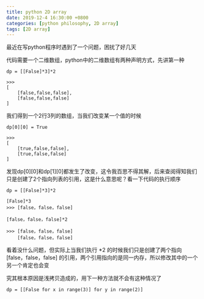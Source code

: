 ```yaml
---
title: python 2D array
date: 2019-12-4 16:30:00 +0800
categories: [python philosophy, 2D array]
tags: [2D array]
---
```


最近在写python程序时遇到了一个问题，困扰了好几天

代码需要一个二维数组，python中的二维数组有两种声明方式，先讲第一种
```
dp = [[False]*3]*2

>>> 
[
    [false,false,false],
    [false,false,false]
]
```
我们得到一个2行3列的数组，当我们改变某一个值的时候
```
dp[0][0] = True

>>>
[
    [true,false,false],
    [true,false,false]
]
```
发现dp[0][0]和dp[1][0]都发生了改变，这令我百思不得其解，后来查阅得知我们只是创建了2个指向列表的引用，这是什么意思呢？看一下代码的执行顺序

```
dp = [[False]*3]*2

[False]*3
>>> [false，false，false]

[false，false，false]*2

>>> [false，false，false]
    [false，false，false]

```
看着没什么问题，但实际上当我们执行 *2 的时候我们只是创建了两个指向 [false，false，false] 的引用，两个引用指向的是同一内存，所以修改其中的一个另一个肯定也会变

究其根本原因是浅拷贝造成的，用下一种方法就不会有这种情况了

```
dp = [[False for x in range(3)] for y in range(2)]
```
